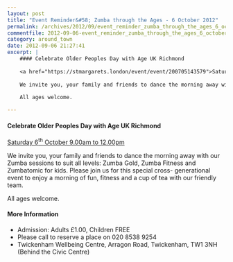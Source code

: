```yaml
---
layout: post
title: "Event Reminder&#58; Zumba through the Ages - 6 October 2012"
permalink: /archives/2012/09/event_reminder_zumba_through_the_ages_6_october_20.html
commentfile: 2012-09-06-event_reminder_zumba_through_the_ages_6_october_20
category: around_town
date: 2012-09-06 21:27:41
excerpt: |
    #### Celebrate Older Peoples Day with Age UK Richmond
    
    <a href="https://stmargarets.london/event/event/200705143579">Saturday 6<sup>th</sup> October 9.00am to 12.00pm</a>
    
    We invite you, your family and friends to dance the morning away with our Zumba sessions to suit all levels: Zumba Gold, Zumba Fitness and Zumbatomic for kids. Please join us for this special cross- generational event to enjoy a morning of fun, fitness and a cup of tea with our friendly team.
    
    All ages welcome.

---
```


#### Celebrate Older Peoples Day with Age UK Richmond

[Saturday 6<sup>th</sup> October 9.00am to 12.00pm](/event/event/200705143579)

We invite you, your family and friends to dance the morning away with our Zumba sessions to suit all levels: Zumba Gold, Zumba Fitness and Zumbatomic for kids. Please join us for this special cross- generational event to enjoy a morning of fun, fitness and a cup of tea with our friendly team.

All ages welcome.

#### More Information

-   Admission: Adults £1.00, Children FREE
-   Please call to reserve a place on 020 8538 9254
-   Twickenham Wellbeing Centre, Arragon Road, Twickenham, TW1 3NH (Behind the Civic Centre)
